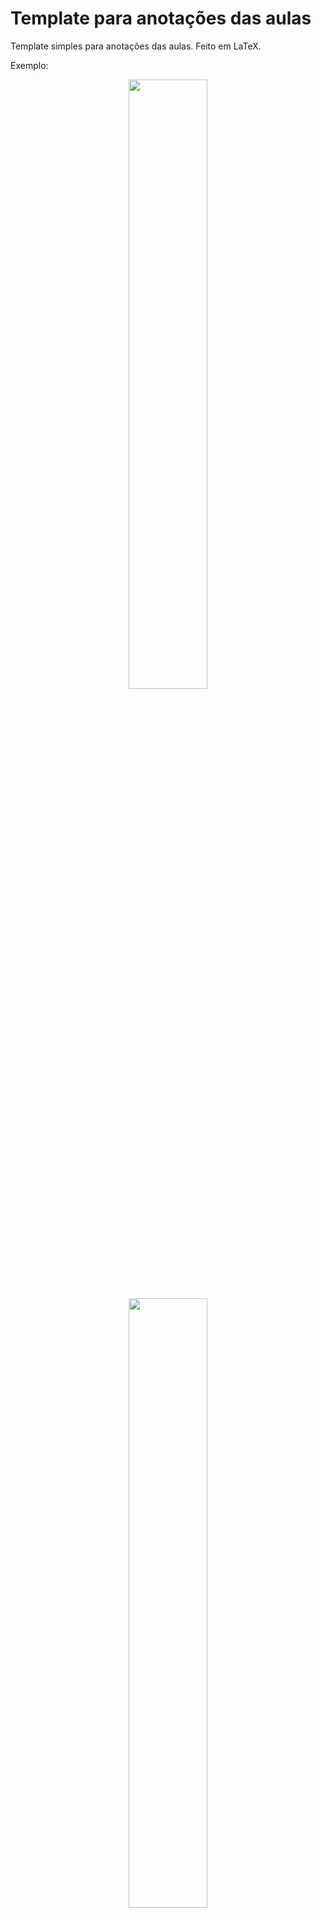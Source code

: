 # Template para anotações das aulas
Template simples para anotações das aulas. Feito em LaTeX.

Exemplo:
<p style="text-align:center;">
<img style="text-align:center;" src="https://user-images.githubusercontent.com/60491870/125289893-1fe70c80-e2f6-11eb-81fd-9f806fe5364d.jpg" width="50%" height="50%">
<img style="text-align:center;" src="https://user-images.githubusercontent.com/60491870/125289896-21183980-e2f6-11eb-878a-c19db93a0963.jpg" width="50%" height="50%">
</p>

[Link para o download em PDF](https://github.com/willsbit/template-anotacoes-UTF-LaTeX/files/6801462/template_anotacoes_UTF.pdf)
